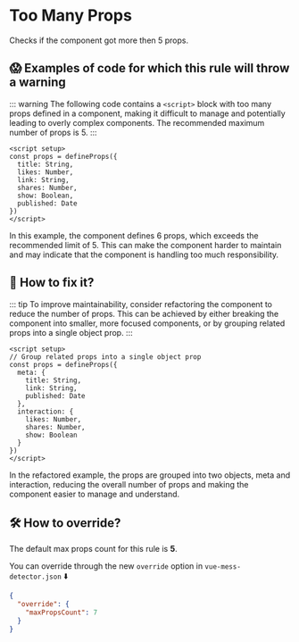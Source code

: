 # Too Many Props

Checks if the component got more then 5 props.

## 😱 Examples of code for which this rule will throw a warning

::: warning
The following code contains a `<script>` block with too many props defined in a component, making it difficult to manage and potentially leading to overly complex components. The recommended maximum number of props is 5.
:::

```vue
<script setup>
const props = defineProps({
  title: String,
  likes: Number,
  link: String,
  shares: Number,
  show: Boolean,
  published: Date
})
</script>
```

In this example, the component defines 6 props, which exceeds the recommended limit of 5. This can make the component harder to maintain and may indicate that the component is handling too much responsibility.

## 🤩 How to fix it?

::: tip
To improve maintainability, consider refactoring the component to reduce the number of props. This can be achieved by either breaking the component into smaller, more focused components, or by grouping related props into a single object prop.
:::

```vue
<script setup>
// Group related props into a single object prop
const props = defineProps({
  meta: {
    title: String,
    link: String,
    published: Date
  },
  interaction: {
    likes: Number,
    shares: Number,
    show: Boolean
  }
})
</script>
```

In the refactored example, the props are grouped into two objects, meta and interaction, reducing the overall number of props and making the component easier to manage and understand.

## 🛠 How to override?

The default max props count for this rule is **5**.

You can override through the new `override` option in `vue-mess-detector.json` ⬇️

```json
{
  "override": {
    "maxPropsCount": 7
  }
}
